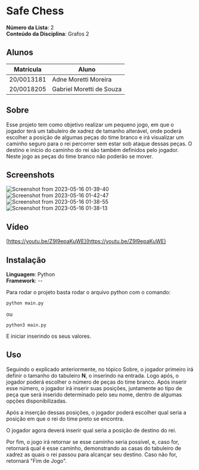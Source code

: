# Safe Chess

**Número da Lista**: 2<br>
**Conteúdo da Disciplina**: Grafos 2<br>

## Alunos
|Matrícula | Aluno |
| -- | -- |
| 20/0013181  |  Adne Moretti Moreira |
| 20/0018205  |  Gabriel Moretti de Souza |

## Sobre
Esse projeto tem como objetivo realizar um pequeno jogo, em que o jogador terá um tabuleiro de xadrez de tamanho alterável, onde poderá escolher a posição de algumas peças do time branco e irá visualizar um caminho seguro para o rei percorrer sem estar sob ataque dessas peças. O destino e início do caminho do rei são também definidos pelo jogador. Neste jogo as peças do time branco não poderão se mover.

## Screenshots
![Screenshot from 2023-05-16 01-39-40](https://github.com/projeto-de-algoritmos/Grafos2_SafeChess/assets/78612945/1febe828-a0f4-46b2-80ef-982b38133835)
![Screenshot from 2023-05-16 01-42-47](https://github.com/projeto-de-algoritmos/Grafos2_SafeChess/assets/78612945/47bd3337-3c83-406a-a954-a9bffe8f7cb5)
![Screenshot from 2023-05-16 01-38-55](https://github.com/projeto-de-algoritmos/Grafos2_SafeChess/assets/78612945/7fd22d08-c009-4c33-bd71-d0dbf9175e70)
![Screenshot from 2023-05-16 01-38-13](https://github.com/projeto-de-algoritmos/Grafos2_SafeChess/assets/78612945/e5a0b4b1-5a54-445a-961a-aa2784f7c554)

## Vídeo

[https://youtu.be/Z9l9epaKuWE](https://youtu.be/Z9l9epaKuWE)

## Instalação 
**Linguagem**: Python<br>
**Framework**: --<br>

Para rodar o projeto basta rodar o arquivo python com o comando: 

```python main.py```

ou

```python3 main.py```

E iniciar inserindo os seus valores. 

## Uso 
Seguindo o explicado anteriormente, no tópico Sobre, o jogador primeiro irá definir o tamanho do tabuleiro **N**, o inserindo na entrada.
Logo após, o jogador poderá escolher o número de peças do time branco. Após inserir esse número, o jogador irá inserir suas posições, juntamente ao tipo de peça que será inserido determinado pelo seu nome, dentro de algumas opções disponibilizadas. 

Após a inserção dessas posições, o jogador poderá escolher qual seria a posição em que o rei do time preto se encontra. 

O jogador agora deverá inserir qual seria a posição de destino do rei.

Por fim, o jogo irá retornar se esse caminho seria possível, e, caso for, retornará qual é esse caminho, demonstrando as casas do tabuleiro de xadrez as quais o rei passou para alcançar seu destino. Caso não for, retornará "Fim de Jogo".
